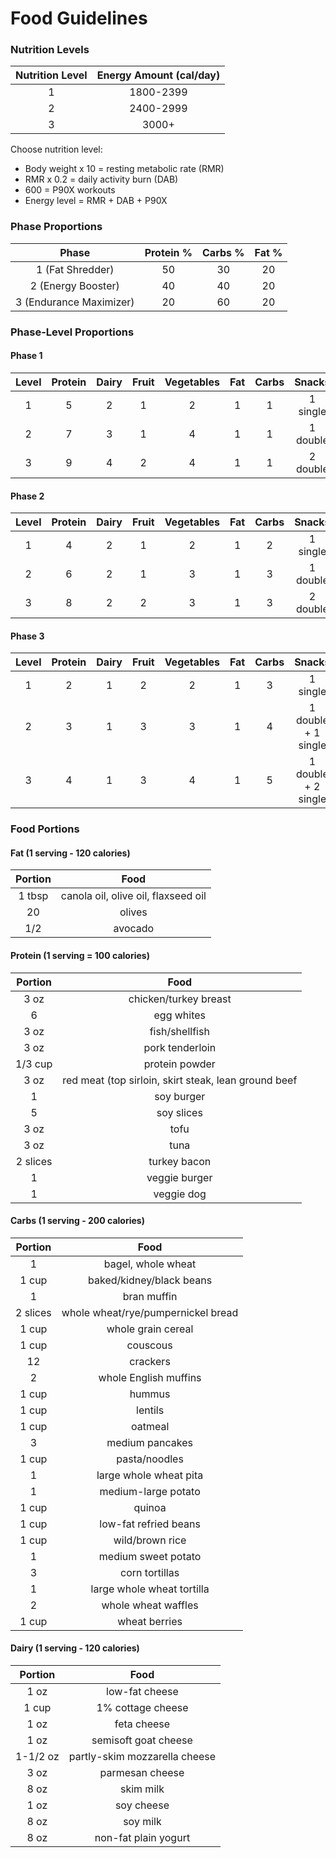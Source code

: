 # Food Guidelines

### Nutrition Levels

|Nutrition Level|Energy Amount (cal/day)|
|:---:|:---:|
|1|1800-2399|
|2|2400-2999|
|3|3000+|

Choose nutrition level:
* Body weight x 10 = resting metabolic rate (RMR)
* RMR x 0.2 = daily activity burn (DAB)
* 600 = P90X workouts
* Energy level = RMR + DAB + P90X

### Phase Proportions

|Phase|Protein %|Carbs %|Fat %|
|:---:|:---:|:---:|:---:|
|1 (Fat Shredder)|50|30|20|
|2 (Energy Booster)|40|40|20
|3 (Endurance Maximizer)|20|60|20

### Phase-Level Proportions

#### Phase 1
|Level|Protein|Dairy|Fruit|Vegetables|Fat|Carbs|Snacks|Condiments|
|:---:|:---:|:---:|:---:|:---:|:---:|:---:|:---:|:---:|
|1|5|2|1|2|1|1|1 single|1|
|2|7|3|1|4|1|1|1 double|2|
|3|9|4|2|4|1|1|2 double|2|

#### Phase 2
|Level|Protein|Dairy|Fruit|Vegetables|Fat|Carbs|Snacks|Condiments|
|:---:|:---:|:---:|:---:|:---:|:---:|:---:|:---:|:---:|
|1|4|2|1|2|1|2|1 single|1|
|2|6|2|1|3|1|3|1 double|1.5|
|3|8|2|2|3|1|3|2 double|3|

#### Phase 3
|Level|Protein|Dairy|Fruit|Vegetables|Fat|Carbs|Snacks|Condiments|
|:---:|:---:|:---:|:---:|:---:|:---:|:---:|:---:|:---:|
|1|2|1|2|2|1|3|1 single|2|
|2|3|1|3|3|1|4|1 double + 1 single|3|
|3|4|1|3|4|1|5|1 double + 2 single|4|

### Food Portions

#### Fat (1 serving - 120 calories)
|Portion|Food|
|:---:|:---:|
|1 tbsp|canola oil, olive oil, flaxseed oil|
|20|olives|
|1/2|avocado|

#### Protein (1 serving = 100 calories)
|Portion|Food|
|:---:|:---:|
|3 oz|chicken/turkey breast|
|6|egg whites|
|3 oz|fish/shellfish|
|3 oz|pork tenderloin|
|1/3 cup|protein powder|
|3 oz|red meat (top sirloin, skirt steak, lean ground beef|
|1|soy burger|
|5|soy slices|
|3 oz|tofu|
|3 oz|tuna|
|2 slices|turkey bacon|
|1|veggie burger|
|1|veggie dog|

#### Carbs (1 serving - 200 calories)
|Portion|Food|
|:---:|:---:|
|1|bagel, whole wheat|
|1 cup|baked/kidney/black beans|
|1|bran muffin|
|2 slices|whole wheat/rye/pumpernickel bread|
|1 cup|whole grain cereal|
|1 cup|couscous|
|12|crackers|
|2|whole English muffins|
|1 cup|hummus|
|1 cup|lentils|
|1 cup|oatmeal|
|3|medium pancakes|
|1 cup|pasta/noodles|
|1|large whole wheat pita|
|1|medium-large potato|
|1 cup|quinoa|
|1 cup|low-fat refried beans|
|1 cup|wild/brown rice|
|1|medium sweet potato|
|3|corn tortillas|
|1|large whole wheat tortilla|
|2|whole wheat waffles|
|1 cup|wheat berries|

#### Dairy (1 serving - 120 calories)
|Portion|Food|
|:---:|:---:|
|1 oz|low-fat cheese|
|1 cup|1% cottage cheese|
|1 oz|feta cheese|
|1 oz|semisoft goat cheese|
|1-1/2 oz|partly-skim mozzarella cheese|
|3 oz|parmesan cheese|
|8 oz|skim milk|
|1 oz|soy cheese|
|8 oz|soy milk|
|8 oz|non-fat plain yogurt|
